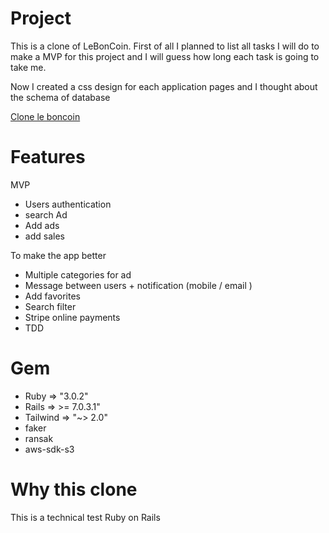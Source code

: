 # Project

This is a clone of LeBonCoin.  First of all I planned to list all tasks I will do to make a MVP for this project and I will guess how long each task is going to take me.

Now I created a css design for each application pages and I thought about the schema of database 

[Clone le boncoin](https://grandiose-cormorant-7de.notion.site/Clone-le-boncoin-20d90e1d59ad4d678f53736765474998)

# Features

MVP

- Users authentication
- search Ad 
- Add ads
- add sales

To make the app better

- Multiple categories for ad
- Message between users + notification (mobile / email )
- Add favorites
- Search filter
- Stripe online payments
- TDD

# Gem

- Ruby ⇒ "3.0.2"
- Rails ⇒ >= 7.0.3.1"
- Tailwind ⇒ "~> 2.0"
- faker
- ransak
- aws-sdk-s3

# Why this clone

This is a technical test Ruby on Rails
